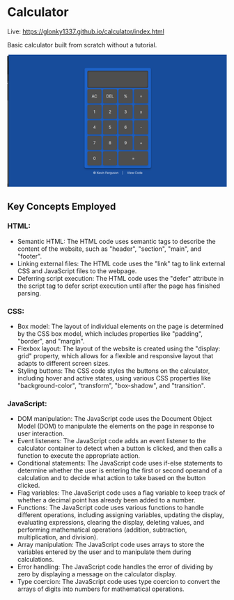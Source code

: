 # Calculator

Live: https://glonky1337.github.io/calculator/index.html

Basic calculator built from scratch without a tutorial.

![website-preview](./images/calculator-screenshot.png)

## Key Concepts Employed

### HTML:
- Semantic HTML: The HTML code uses semantic tags to describe the content of the website, such as "header", "section", "main", and "footer".
- Linking external files: The HTML code uses the "link" tag to link external CSS and JavaScript files to the webpage.
- Deferring script execution: The HTML code uses the "defer" attribute in the script tag to defer script execution until after the page has finished parsing.

### CSS:
- Box model: The layout of individual elements on the page is determined by the CSS box model, which includes properties like "padding", "border", and "margin".
- Flexbox layout: The layout of the website is created using the "display: grid" property, which allows for a flexible and responsive layout that adapts to different screen sizes.
- Styling buttons: The CSS code styles the buttons on the calculator, including hover and active states, using various CSS properties like "background-color", "transform", "box-shadow", and "transition".

### JavaScript:
- DOM manipulation: The JavaScript code uses the Document Object Model (DOM) to manipulate the elements on the page in response to user interaction.
- Event listeners: The JavaScript code adds an event listener to the calculator container to detect when a button is clicked, and then calls a function to execute the appropriate action.
- Conditional statements: The JavaScript code uses if-else statements to determine whether the user is entering the first or second operand of a calculation and to decide what action to take based on the button clicked.
- Flag variables: The JavaScript code uses a flag variable to keep track of whether a decimal point has already been added to a number.
- Functions: The JavaScript code uses various functions to handle different operations, including assigning variables, updating the display, evaluating expressions, clearing the display, deleting values, and performing mathematical operations (addition, subtraction, multiplication, and division).
- Array manipulation: The JavaScript code uses arrays to store the variables entered by the user and to manipulate them during calculations.
- Error handling: The JavaScript code handles the error of dividing by zero by displaying a message on the calculator display.
- Type coercion: The JavaScript code uses type coercion to convert the arrays of digits into numbers for mathematical operations.

